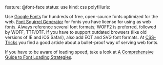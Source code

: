 feature: @font-face
status: use
kind: css
polyfillurls:

Use [Google Fonts](http://www.google.com/fonts) for hundreds of free, open-source fonts optimized for the web. [Font Squirrel Generator](http://www.fontsquirrel.com/fontface/generator) for fonts you have license for using as web fonts. Always reference several font formats; WOFF2 is preferred, followed by WOFF, TTF/OTF. If you have to support outdated browsers (like old versions of IE and iOS Safari), also add EOT and SVG font formats. At [CSS-Tricks](https://css-tricks.com/snippets/css/using-font-face/) you find a good article about a bullet-proof way of serving web fonts.

If you have to be aware of loading speed, take a look at [A Comprehensive Guide to Font Loading Strategies](https://www.zachleat.com/web/comprehensive-webfonts/).
